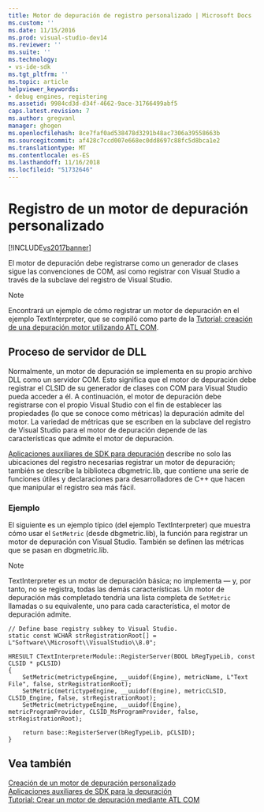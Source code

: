 ```yaml
---
title: Motor de depuración de registro personalizado | Microsoft Docs
ms.custom: ''
ms.date: 11/15/2016
ms.prod: visual-studio-dev14
ms.reviewer: ''
ms.suite: ''
ms.technology:
- vs-ide-sdk
ms.tgt_pltfrm: ''
ms.topic: article
helpviewer_keywords:
- debug engines, registering
ms.assetid: 9984cd3d-d34f-4662-9ace-31766499abf5
caps.latest.revision: 7
ms.author: gregvanl
manager: ghogen
ms.openlocfilehash: 8ce7faf0ad538478d3291b48ac7306a39558663b
ms.sourcegitcommit: af428c7ccd007e668ec0dd8697c88fc5d8bca1e2
ms.translationtype: MT
ms.contentlocale: es-ES
ms.lasthandoff: 11/16/2018
ms.locfileid: "51732646"
---
```

# <a name="registering-a-custom-debug-engine"></a>Registro de un motor de depuración personalizado
[!INCLUDE[vs2017banner](../../includes/vs2017banner.md)]

El motor de depuración debe registrarse como un generador de clases sigue las convenciones de COM, así como registrar con Visual Studio a través de la subclave del registro de Visual Studio.  
  
> [!NOTE]
>  Encontrará un ejemplo de cómo registrar un motor de depuración en el ejemplo TextInterpreter, que se compiló como parte de la [Tutorial: creación de una depuración motor utilizando ATL COM](http://msdn.microsoft.com/en-us/9097b71e-1fe7-48f7-bc00-009e25940c24).  
  
## <a name="dll-server-process"></a>Proceso de servidor de DLL  
 Normalmente, un motor de depuración se implementa en su propio archivo DLL como un servidor COM. Esto significa que el motor de depuración debe registrar el CLSID de su generador de clases con COM para Visual Studio pueda acceder a él. A continuación, el motor de depuración debe registrarse con el propio Visual Studio con el fin de establecer las propiedades (lo que se conoce como métricas) la depuración admite del motor. La variedad de métricas que se escriben en la subclave del registro de Visual Studio para el motor de depuración depende de las características que admite el motor de depuración.  
  
 [Aplicaciones auxiliares de SDK para depuración](../../extensibility/debugger/reference/sdk-helpers-for-debugging.md) describe no solo las ubicaciones del registro necesarias registrar un motor de depuración; también se describe la biblioteca dbgmetric.lib, que contiene una serie de funciones útiles y declaraciones para desarrolladores de C++ que hacen que manipular el registro sea más fácil.  
  
### <a name="example"></a>Ejemplo  
 El siguiente es un ejemplo típico (del ejemplo TextInterpreter) que muestra cómo usar el `SetMetric` (desde dbgmetric.lib), la función para registrar un motor de depuración con Visual Studio. También se definen las métricas que se pasan en dbgmetric.lib.  
  
> [!NOTE]
>  TextInterpreter es un motor de depuración básica; no implementa — y, por tanto, no se registra, todas las demás características. Un motor de depuración más completado tendría una lista completa de `SetMetric` llamadas o su equivalente, uno para cada característica, el motor de depuración admite.  
  
```  
// Define base registry subkey to Visual Studio.  
static const WCHAR strRegistrationRoot[] = L"Software\\Microsoft\\VisualStudio\\8.0";  
  
HRESULT CTextInterpreterModule::RegisterServer(BOOL bRegTypeLib, const CLSID * pCLSID)  
{  
    SetMetric(metrictypeEngine, __uuidof(Engine), metricName, L"Text File", false, strRegistrationRoot);  
    SetMetric(metrictypeEngine, __uuidof(Engine), metricCLSID, CLSID_Engine, false, strRegistrationRoot);  
    SetMetric(metrictypeEngine, __uuidof(Engine), metricProgramProvider, CLSID_MsProgramProvider, false, strRegistrationRoot);  
  
    return base::RegisterServer(bRegTypeLib, pCLSID);  
}  
```  
  
## <a name="see-also"></a>Vea también  
 [Creación de un motor de depuración personalizado](../../extensibility/debugger/creating-a-custom-debug-engine.md)   
 [Aplicaciones auxiliares de SDK para la depuración](../../extensibility/debugger/reference/sdk-helpers-for-debugging.md)   
 [Tutorial: Crear un motor de depuración mediante ATL COM](http://msdn.microsoft.com/en-us/9097b71e-1fe7-48f7-bc00-009e25940c24)

